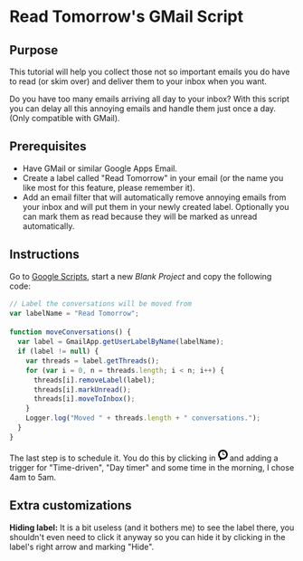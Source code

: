 Read Tomorrow's GMail Script
============================

Purpose
-------

This tutorial will help you collect those not so important emails you do have to
read (or skim over) and deliver them to your inbox when you want.

Do you have too many emails arriving all day to your inbox? With this script you
can delay all this annoying emails and handle them just once a day. (Only
compatible with GMail).

Prerequisites
-------------

* Have GMail or similar Google Apps Email.
* Create a label called "Read Tomorrow" in your email (or the name you like most
for this feature, please remember it).
* Add an email filter that will automatically remove annoying emails from your
inbox and will put them in your newly created label. Optionally you can mark
them as read because they will be marked as unread automatically.

Instructions
------------

Go to [Google Scripts](https://script.google.com/), start a new *Blank Project*
and copy the following code:

```JavaScript
// Label the conversations will be moved from
var labelName = "Read Tomorrow";

function moveConversations() {
  var label = GmailApp.getUserLabelByName(labelName);
  if (label != null) {
    var threads = label.getThreads();
    for (var i = 0, n = threads.length; i < n; i++) {
      threads[i].removeLabel(label);
      threads[i].markUnread();
      threads[i].moveToInbox();
    }
    Logger.log("Moved " + threads.length + " conversations.");
  }
}
```

The last step is to schedule it. You do this by clicking in
![Schedule](schedule.png "Current project's triggers") and adding a trigger for
"Time-driven", "Day timer" and some time in the morning, I chose 4am to 5am.

Extra customizations
--------------------

**Hiding label:** It is a bit useless (and it bothers me) to see the label
there, you shouldn't even need to click it anyway so you can hide it by clicking
in the label's right arrow and marking "Hide".
